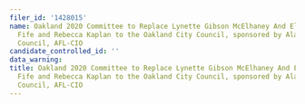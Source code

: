 ```yaml
---
filer_id: '1428015'
name: Oakland 2020 Committee to Replace Lynette Gibson McElhaney And Elect Carroll
  Fife and Rebecca Kaplan to the Oakland City Council, sponsored by Alameda Labor
  Council, AFL-CIO
candidate_controlled_id: ''
data_warning:
title: Oakland 2020 Committee to Replace Lynette Gibson McElhaney And Elect Carroll
  Fife and Rebecca Kaplan to the Oakland City Council, sponsored by Alameda Labor
  Council, AFL-CIO
---
```

